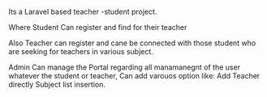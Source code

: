 Its a Laravel based  teacher -student project.

Where Student Can register and find for their teacher

Also Teacher can register and cane be connected with those student who are seeking for teachers in various subject.

Admin Can manage the Portal regarding all manamanegnt of the user whatever the student or teacher, Can add varouos option like:
  Add Teacher directly
  Subject list insertion. 